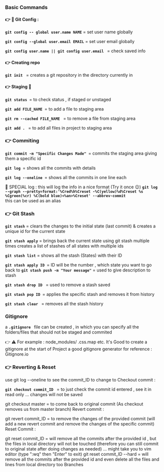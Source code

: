 ### Basic Commands
#### 👉 🛑 Git Config :
 **`git config -- global user.name NAME`** = set user name globally

**`git config --global user.email EMAIL`** = set user email globally

**`git config user.name || git config user.email `** = check saved info

#### 👉 Creating repo
**`git init `** = creates a git repository in the directory currently in

#### 👉 Staging 🤔 
**`git status `**= to check status , if staged or unstaged

**`git add FILE_NAME `**= to add a file to staging area

**`git rm --cached FILE_NAME `** = to remove a file from staging area

**`git add . `** = to add all files in project to staging area

### 👉 Commiting
**`git commit -m "Specific Changes Made" `**= commits the staging area giving them a specific id

**`git log `**= shows all the commits with details

**`git log --oneline `**= shows all the commits in one line each

🛑 SPECIAL log : this will log the info in a nice format (Try it once 😉)
**`git log --graph --pretty=format:'%Cred%h%Creset -%C(yellow)%d%Creset %s %Cgreen(%cr) %C(bold blue)<%an>%Creset' --abbrev-commit  `**   
this can be used as an alias

### 👉 Git Stash
**`git stash`** = clears the changes to the initial state (last commit) & creates a unique id for the current state

**`git stash apply`** = brings back the current state
using git stash multiple times creates a list of stashes of all states with multiple ids

**`git stash list`** = shows all the stash (States) with their ID

**`git stash apply ID `**= ID will be the number , which state you want to go back to
**`git stash push -m "Your message"`** = used to give description to stash

**`git stash drop ID `** = used to remove a stash saved

**`git stash pop ID `**= applies the specific stash and removes it from history

**`git stash clear `** = removes all the stash history

### Gitignore
a **`.gitignore `** file can be created , in which you can specify all the folders/files that should not be staged and commited

👉 ⚠️ For example : node_modules/ .css.map etc.
It's Good to create a gitignore at the start of Project a good gitignore generator for reference :
Gitignore.io

### 👉 Reverting & Reset
use git log --oneline to see the commit_ID to change to
Checkout commit :

**`git checkout commit_ID `** = to just check the commit id entered , see it in read only ... changes will not be saved

git checkout master = to come back to original commit (As checkout removes us from master branch)
Revert commit :

git revert commit_ID = to remove the changes of the provided commit (will add a new revert commit and remove the changes of the specific commit)
Reset Commit :

git reset commit_ID = will remove all the commits after the provided id , but the files in local directory will not be touched (therefore you can still commit to original state after doing changes as needed) ... might take you to vim editor (type ":wq" then "Enter" to exit)
git reset commit_ID --hard = will remove all the commits after the provided id and even delete all the files and lines from local directory too
Branches